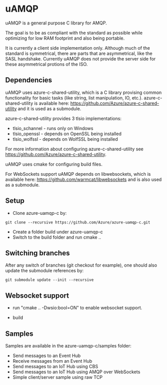 # uAMQP

uAMQP is a general purpose C library for AMQP.

The goal is to be as compliant with the standard as possible while optimizing for low RAM footprint and also being portable.

It is currently a client side implementation only. Although much of the standard is symmetrical, there are parts that are asymmetrical, like the SASL handshake.
Currently uAMQP does not provide the server side for these asymmetrical protions of the ISO.

## Dependencies

uAMQP uses azure-c-shared-utility, which is a C library provising common functionality for basic tasks (like string, list manipulation, IO, etc.).
azure-c-shared-utility is available here: https://github.com/Azure/azure-c-shared-utility and it is used as a submodule.

azure-c-shared-utility provides 3 tlsio implementations:
- tlsio_schannel - runs only on Windows
- tlsio_openssl - depends on OpenSSL being installed
- tlsio_wolfssl - depends on WolfSSL being installed 

For more information about configuring azure-c-shared-utility see https://github.com/Azure/azure-c-shared-utility.

uAMQP uses cmake for configuring build files.

For WebSockets support uAMQP depends on libwebsockets, which is available here: https://github.com/warmcat/libwebsockets and is also used as a submodule.

## Setup

- Clone azure-uamqp-c by:
```
git clone --recursive https://github.com/Azure/azure-uamqp-c.git
```
- Create a folder build under azure-uamqp-c
- Switch to the build folder and run
   cmake ..

## Switching branches

After any switch of branches (git checkout for example), one should also update the submodule references by:

```
git submodule update --init --recursive
```

## Websocket support

- run "cmake .. -Dwsio:bool=ON" to enable websocket support.

- build

## Samples

Samples are available in the azure-uamqp-c/samples folder:
- Send messages to an Event Hub
- Receive messages from an Event Hub
- Send messages to an IoT Hub using CBS
- Send messages to an IoT Hub using AMQP over WebSockets
- Simple client/server sample using raw TCP
